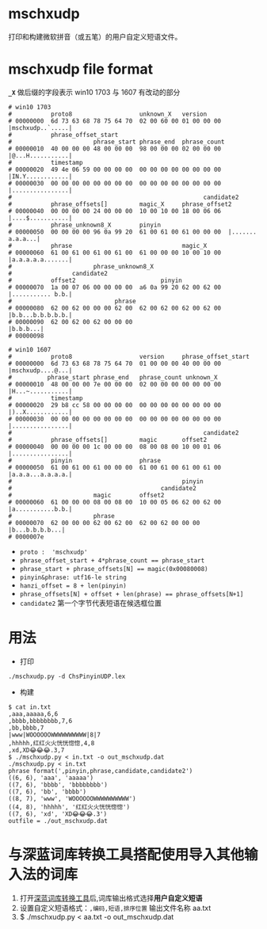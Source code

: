 # mschxudp
打印和构建微软拼音（或五笔）的用户自定义短语文件。

# mschxudp file format
**``_X``** 做后缀的字段表示 win10 1703 与 1607 有改动的部分
```
# win10 1703
#           proto8                   unknown_X   version
# 00000000  6d 73 63 68 78 75 64 70  02 00 60 00 01 00 00 00  |mschxudp..`.....|
#           phrase_offset_start
#                       phrase_start phrase_end  phrase_count
# 00000010  40 00 00 00 48 00 00 00  98 00 00 00 02 00 00 00  |@...H...........|
#           timestamp
# 00000020  49 4e 06 59 00 00 00 00  00 00 00 00 00 00 00 00  |IN.Y............|
# 00000030  00 00 00 00 00 00 00 00  00 00 00 00 00 00 00 00  |................|
#                                                      candidate2
#           phrase_offsets[]         magic_X     phrase_offset2
# 00000040  00 00 00 00 24 00 00 00  10 00 10 00 18 00 06 06  |....$...........|
#           phrase_unknown8_X        pinyin
# 00000050  00 00 00 00 96 0a 99 20  61 00 61 00 61 00 00 00  |....... a.a.a...|
#           phrase                               magic_X
# 00000060  61 00 61 00 61 00 61 00  61 00 00 00 10 00 10 00  |a.a.a.a.a.......|
#                       phrase_unknown8_X
#                 candidate2
#           offset2                        pinyin
# 00000070  1a 00 07 06 00 00 00 00  a6 0a 99 20 62 00 62 00  |........... b.b.|
#                             phrase
# 00000080  62 00 62 00 00 00 62 00  62 00 62 00 62 00 62 00  |b.b...b.b.b.b.b.|
# 00000090  62 00 62 00 62 00 00 00                           |b.b.b...|
# 00000098

# win10 1607
#           proto8                   version     phrase_offset_start
# 00000000  6d 73 63 68 78 75 64 70  01 00 00 00 40 00 00 00  |mschxudp....@...|
#          phrase_start phrase_end   phrase_count unknown_X
# 00000010  48 00 00 00 7e 00 00 00  02 00 00 00 00 00 00 00  |H...~...........|
#           timestamp
# 00000020  29 b8 cc 58 00 00 00 00  00 00 00 00 00 00 00 00  |)..X............|
# 00000030  00 00 00 00 00 00 00 00  00 00 00 00 00 00 00 00  |................|
#                                                      candidate2
#           phrase_offsets[]         magic       offset2
# 00000040  00 00 00 00 1c 00 00 00  08 00 08 00 10 00 01 06  |................|
#           pinyin                   phrase
# 00000050  61 00 61 00 61 00 00 00  61 00 61 00 61 00 61 00  |a.a.a...a.a.a.a.|
#                                                pinyin
#                                          candidate2
#                       magic        offset2
# 00000060  61 00 00 00 08 00 08 00  10 00 05 06 62 00 62 00  |a...........b.b.|
#                       phrase
# 00000070  62 00 00 00 62 00 62 00  62 00 62 00 00 00        |b...b.b.b.b...|
# 0000007e
```
* `proto :  'mschxudp'`
* `phrase_offset_start + 4*phrase_count == phrase_start`
* `phrase_start + phrase_offsets[N] == magic(0x00080008)`
* `pinyin&phrase: utf16-le string`
* `hanzi_offset = 8 + len(pinyin)`
* `phrase_offsets[N] + offset + len(phrase) == phrase_offsets[N+1]`
* `candidate2` 第一个字节代表短语在候选框位置
# 用法
* 打印
```
./mschxudp.py -d ChsPinyinUDP.lex
```
* 构建

```
$ cat in.txt
,aaa,aaaaa,6,6
,bbbb,bbbbbbbb,7,6
,bb,bbbb,7
|www|WOOOOOOWWWWWWWWWW|8|7
,hhhhh,红红火火恍恍惚惚,4,8
,xd,XD😂😂😂.3,7
$ ./mschxudp.py < in.txt -o out_mschxudp.dat
./mschxudp.py < in.txt 
phrase format(',pinyin,phrase,candidate,candidate2')
((6, 6), 'aaa', 'aaaaa')
((7, 6), 'bbbb', 'bbbbbbbb')
((7, 6), 'bb', 'bbbb')
((8, 7), 'www', 'WOOOOOOWWWWWWWWWW')
((4, 8), 'hhhhh', '红红火火恍恍惚惚')
((7, 6), 'xd', 'XD😂😂😂.3')
outfile = ./out_mschxudp.dat
```

# 与深蓝词库转换工具搭配使用导入其他输入法的词库

1. 打开[深蓝词库转换工具](https://github.com/studyzy/imewlconverter/releases)后,词库输出格式选择**用户自定义短语**
2. 设置自定义短语格式：``,编码,短语,排序位置`` 输出文件名称 aa.txt
3.  $ ./mschxudp.py < aa.txt -o out_mschxudp.dat

